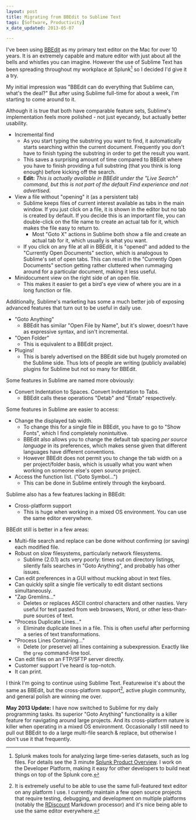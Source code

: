 ```yaml
---
layout: post
title: Migrating from BBEdit to Sublime Text
tags: [Software, Productivity]
x_date_updated: 2013-05-07

---
```


I've been using [BBEdit] as my primary text editor on the Mac for over 10 years. It is an extremely capable and mature editor with just about all the bells and whistles you can imagine. However the use of Sublime Text has been spreading throughout my workplace at Splunk[^splunk] so I decided I'd give it a try.

My initial impression was "BBEdit can do everything that Sublime can, what's the deal?" But after using Sublime full-time for about a week, I'm starting to come around to it.

Although it is true that both have comparable feature sets, Sublime's implementation feels more polished - not just eyecandy, but actually better usability.

* Incremental find
    * As you start typing the substring you want to find, it automatically starts searching within the current document. Frequently you don't have to finish typing the substring in order to get the result you want.
    * This saves a surprising amount of time compared to BBEdit where you have to finish providing a full substring (that you think is long enough) before kicking off the search.
    * **Edit:** *This is actually available in BBEdit under the "Live Search" command, but this is not part of the default Find experience and not advertised.*
* View a file without "opening" it (as a persistent tab)
    * Sublime keeps files of current interest available as tabs in the main window. If you just click on a file, it is shown in the editor but no tab is created by default. If you decide this is an important file, you can double-click on the file name to create an actual tab for it, which makes the file easy to return to.
        * Most "Goto X" actions in Sublime both show a file and create an actual tab for it, which usually is what you want.
    * If you click on any file at all in BBEdit, it is "opened" and added to the "Currently Open Documents" section, which is analogous to Sublime's set of open tabs. This can result in the "Currently Open Documents" section getting rather cluttered when rummaging around for a particular document, making it less useful.
* Minidocument view on the right side of an open file.
    * This makes it easier to get a bird's eye view of where you are in a long function or file.

Additionally, Sublime's marketing has some a much better job of exposing advanced features that turn out to be useful in daily use.

* "Goto Anything"
    * BBEdit has similar "Open File by Name", but it's slower, doesn't have as expressive syntax, and isn't incremental.
* "Open Folder"
    * This is equivalent to a BBEdit project.
* Plugins!
    * This is barely advertised on the BBEdit side but hugely promoted on the Sublime side. Thus lots of people are writing (publicly available) plugins for Sublime but not so many for BBEdit.

Some features in Sublime are named more obviously:

* Convert Indentation to Spaces. Convert Indentation to Tabs.
    * BBEdit calls these operations "Detab" and "Entab" respectively.

Some features in Sublime are easier to access:

* Change the displayed tab width.
    * To change this for a single file in BBEdit, you have to go to "Show Fonts", which I find completely nonintuitive.
    * BBEdit also allows you to change the default tab spacing *per source language* in its preferences, which makes sense given that different languages have different conventions.
    * However BBEdit does not permit you to change the tab width on a per project/folder basis, which is usually what you want when working on someone else's open source project.
* Access the function list. ("Goto Symbol...")
    * This can be done in Sublime entirely through the keyboard.

Sublime also has a few features lacking in BBEdit:

* Cross-platform support
    * This is huge when working in a mixed OS environment. You can use the same editor everywhere.

BBEdit still is better in a few areas:

* Multi-file search and replace can be done without confirming (or saving) each modified file.
* Robust on slow filesystems, particularly network filesystems.
    * Sublime (2.0.1) acts very poorly: times out on directory listings, silently fails searches in "Goto Anything", and probably has other issues.
* Can edit preferences in a GUI without mucking about in text files.
* Can quickly split a single file vertically to edit distant sections simultaneously.
* "Zap Gremlins..."
    * Deletes or replaces ASCII control characters and other nasties. Very useful for text pasted from web browsers, Word, or other less-than-pure sources of text.
* "Process Duplicate Lines..."
    * Eliminate duplicate lines in a file. This is often useful after performing a series of text transformations.
* "Process Lines Containing..."
    * Delete (or preserve) all lines containing a subexpression. Exactly like the `grep` command-line tool.
* Can edit files on an FTP/SFTP server directly.
* Customer support I've heard is top-notch.
* It can print.

I think I'm going to continue using Sublime Text. Featurewise it's about the same as BBEdit, but the cross-platform support[^cross-plat], active plugin community, and general polish <!-- & attention to usability --> are winning me over.

**May 2013 Update:** I have now switched to Sublime for my daily programming tasks. Its superior "Goto Anything" functionality is a killer feature for navigating around large projects. And its cross-platform nature is killer when operating in a mixed OS environment. Occasionally I still need to pull out BBEdit to do a large multi-file search & replace, but otherwise I don't use it that frequently.

[BBEdit]: http://www.barebones.com/products/bbedit/index.html

[^splunk]: Splunk makes tools for analyzing large time-series datasets, such as log files. For details see the 3 minute [Splunk Product Overview](http://www.splunk.com/view/SP-CAAAHG6). I work on the Developer Platform, making it easy for other developers to build neat things on top of the Splunk core.

[^cross-plat]: It is extremely useful to be able to use the same full-featured text editor on any platform I use. I currently maintain a few open source projects that require testing, debugging, and development on multiple platforms (notably the [RDiscount](/projects/rdiscount/) Markdown processor) and it's nice being able to use the same editor everywhere.